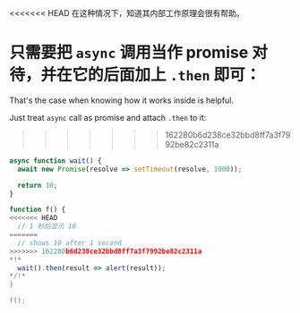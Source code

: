 
<<<<<<< HEAD
在这种情况下，知道其内部工作原理会很有帮助。

只需要把 `async` 调用当作 promise 对待，并在它的后面加上 `.then` 即可：
=======
That's the case when knowing how it works inside is helpful.

Just treat `async` call as promise and attach `.then` to it:
>>>>>>> 162280b6d238ce32bbd8ff7a3f7992be82c2311a
```js run
async function wait() {
  await new Promise(resolve => setTimeout(resolve, 1000));

  return 10;
}

function f() {
<<<<<<< HEAD
  // 1 秒后显示 10
=======
  // shows 10 after 1 second
>>>>>>> 162280b6d238ce32bbd8ff7a3f7992be82c2311a
*!*
  wait().then(result => alert(result));
*/!*
}

f();
```
